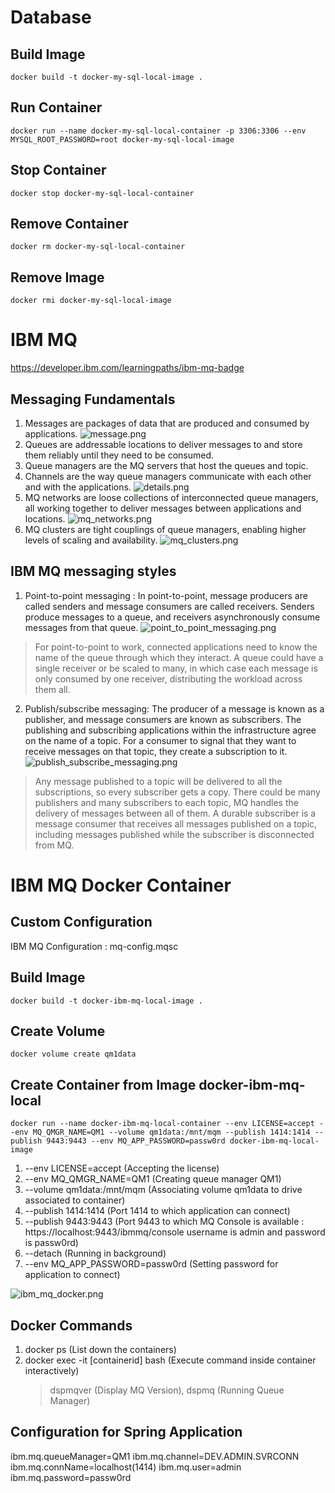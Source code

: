 # Database

## Build Image

`docker build -t docker-my-sql-local-image .`

## Run Container

`docker run --name docker-my-sql-local-container -p 3306:3306 --env MYSQL_ROOT_PASSWORD=root docker-my-sql-local-image`

## Stop Container

`docker stop docker-my-sql-local-container`

## Remove Container

`docker rm docker-my-sql-local-container`

## Remove Image

`docker rmi docker-my-sql-local-image`

# IBM MQ

https://developer.ibm.com/learningpaths/ibm-mq-badge

## Messaging Fundamentals

1. Messages are packages of data that are produced and consumed by applications.
   ![message.png](images/message.png)
2. Queues are addressable locations to deliver messages to and store them reliably until they need to be consumed.
3. Queue managers are the MQ servers that host the queues and topic.
4. Channels are the way queue managers communicate with each other and with the applications.
   ![details.png](images/details.PNG)
5. MQ networks are loose collections of interconnected queue managers, all working together to deliver messages between applications and locations.
   ![mq_networks.png](images/mq_networks.png)
6. MQ clusters are tight couplings of queue managers, enabling higher levels of scaling and availability.
   ![mq_clusters.png](images/mq_clusters.png)

## IBM MQ messaging styles

1. Point-to-point messaging : In point-to-point, message producers are called senders and message consumers are called receivers. Senders produce messages to a queue, and receivers asynchronously consume messages from that queue.
   ![point_to_point_messaging.png](images/point_to_point_messaging.png)

> For point-to-point to work, connected applications need to know the name of the queue through which they interact.
> A queue could have a single receiver or be scaled to many, in which case each message is only consumed by one receiver, distributing the workload across them all.

2. Publish/subscribe messaging: The producer of a message is known as a publisher, and message consumers are known as subscribers. The publishing and subscribing applications within the infrastructure agree on the name of a topic. For a consumer to signal that they want to receive messages on that topic, they create a subscription to it.
   ![publish_subscribe_messaging.png](images/publish_subscribe_messaging.png)

> Any message published to a topic will be delivered to all the subscriptions, so every subscriber gets a copy. There could be many publishers and many subscribers to each topic, MQ handles the delivery of messages between all of them. A durable subscriber is a message consumer that receives all messages published on a topic, including messages published while the subscriber is disconnected from MQ.

# IBM MQ Docker Container

## Custom Configuration

IBM MQ Configuration : mq-config.mqsc

## Build Image

`docker build -t docker-ibm-mq-local-image .`

## Create Volume

`docker volume create qm1data`

## Create Container from Image docker-ibm-mq-local

`docker run --name docker-ibm-mq-local-container --env LICENSE=accept --env MQ_QMGR_NAME=QM1 --volume qm1data:/mnt/mqm --publish 1414:1414 --publish 9443:9443 --env MQ_APP_PASSWORD=passw0rd docker-ibm-mq-local-image`

1. --env LICENSE=accept (Accepting the license)
2. --env MQ_QMGR_NAME=QM1 (Creating queue manager QM1)
3. --volume qm1data:/mnt/mqm (Associating volume qm1data to drive associated to container)
4. --publish 1414:1414 (Port 1414 to which application can connect)
5. --publish 9443:9443 (Port 9443 to which MQ Console is available : https://localhost:9443/ibmmq/console username is admin and password is passw0rd)
6. --detach (Running in background)
7. --env MQ_APP_PASSWORD=passw0rd (Setting password for application to connect)

![ibm_mq_docker.png](images/ibm_mq_docker.png)

## Docker Commands

1. docker ps (List down the containers)
2. docker exec -it [containerid] bash (Execute command inside container interactively)
   > dspmqver (Display MQ Version), dspmq (Running Queue Manager)

## Configuration for Spring Application

ibm.mq.queueManager=QM1
ibm.mq.channel=DEV.ADMIN.SVRCONN
ibm.mq.connName=localhost(1414)
ibm.mq.user=admin
ibm.mq.password=passw0rd

